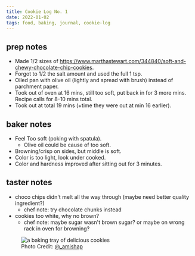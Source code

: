 ```yaml
---
title: Cookie Log No. 1
date: 2022-01-02
tags: food, baking, journal, cookie-log
---
```


## prep notes

- Made 1/2 sizes of <https://www.marthastewart.com/344840/soft-and-chewy-chocolate-chip-cookies>.
- Forgot to 1/2 the salt amount and used the full 1 tsp.
- Oiled pan with olive oil (lightly and spread with brush) instead of parchment paper.
- Took out of oven at 16 mins, still too soft, put back in for 3 more mins. Recipe calls for 8-10 mins total.
- Took out at total 19 mins (+time they were out at min 16 earlier).

## baker notes

- Feel Too soft (poking with spatula).
    - Olive oil could be cause of too soft.
- Browning/crisp on sides, but middle is soft.
- Color is too light, look under cooked.
- Color and hardness improved after sitting out for 3 minutes.

## taster notes

- choco chips didn't melt all the way through (maybe need better quality ingredient?)
    - chef note: try chocolate chunks instead
- cookies too white, why no brown?
    - chef note: maybe sugar wasn't brown sugar? or maybe on wrong rack in oven for browning?


<figure>
    <picture>
        <source type="image/webp" srcset="/images/blog/cookie-log-jan-2-2022.webp">
        <img src="/images/blog/cookie-log-jan-2-2022.jpg" alt="a baking tray of delicious cookies">
    </picture>
    <figcaption><span>Photo Credit:</span> <a href="https://twitter.com/_amishap">@_amishap</p>
</figure>
